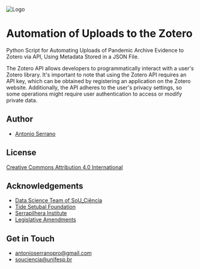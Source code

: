 
![Logo](https://souciencia.unifesp.br/images/logos/Sou_Cincia_RGB_1Linha_Oficial_Color.png)


# Automation of Uploads to the Zotero

Python Script for Automating Uploads of Pandemic Archive Evidence to Zotero via API, Using Metadata Stored in a JSON File.

The Zotero API allows developers to programmatically interact with a user's Zotero library. It's important to note that using the Zotero API requires an API key, which can be obtained by registering an application on the Zotero website. Additionally, the API adheres to the user's privacy settings, so some operations might require user authentication to access or modify private data.

## Author

- [Antonio Serrano](https://www.linkedin.com/in/antoniogsserrano/)

## License

[Creative Commons Attribution 4.0 International](https://creativecommons.org/licenses/by/4.0/)

## Acknowledgements

 - [Data Science Team of SoU_Ciência](https://souciencia.unifesp.br/sobre)
 - [Tide Setubal Foundation](https://fundacaotidesetubal.org.br/tide-setubal-foundation/)
 - [Serrapilhera Institute](https://serrapilheira.org/en/)
 - [Legislative Amendments](https://www2.camara.leg.br/english/the-national-congress-1/types-of-legislation)

## Get in Touch

- antonioserranopro@gmail.com 
- souciencia@unifesp.br
